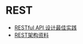 REST  
==========

- [RESTful API 设计最佳实践](http://blog.jobbole.com/41233/)  
- [REST架构资料](http://jianshu.io/p/ee8059f3e097)